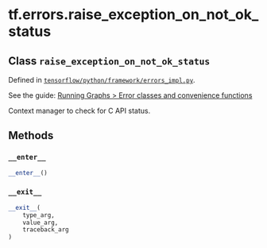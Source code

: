 <div itemscope itemtype="http://developers.google.com/ReferenceObject">
<meta itemprop="name" content="tf.errors.raise_exception_on_not_ok_status" />
<meta itemprop="property" content="__enter__"/>
<meta itemprop="property" content="__exit__"/>
</div>

# tf.errors.raise_exception_on_not_ok_status

## Class `raise_exception_on_not_ok_status`





Defined in [`tensorflow/python/framework/errors_impl.py`](https://www.tensorflow.org/code/tensorflow/python/framework/errors_impl.py).

See the guide: [Running Graphs > Error classes and convenience functions](../../../../api_guides/python/client.md#Error_classes_and_convenience_functions)

Context manager to check for C API status.

## Methods

<h3 id="__enter__"><code>__enter__</code></h3>

``` python
__enter__()
```



<h3 id="__exit__"><code>__exit__</code></h3>

``` python
__exit__(
    type_arg,
    value_arg,
    traceback_arg
)
```





